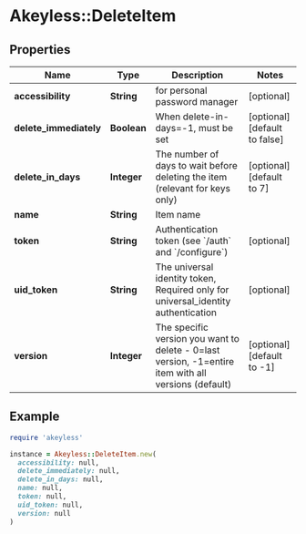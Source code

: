 # Akeyless::DeleteItem

## Properties

| Name | Type | Description | Notes |
| ---- | ---- | ----------- | ----- |
| **accessibility** | **String** | for personal password manager | [optional] |
| **delete_immediately** | **Boolean** | When delete-in-days&#x3D;-1, must be set | [optional][default to false] |
| **delete_in_days** | **Integer** | The number of days to wait before deleting the item (relevant for keys only) | [optional][default to 7] |
| **name** | **String** | Item name |  |
| **token** | **String** | Authentication token (see &#x60;/auth&#x60; and &#x60;/configure&#x60;) | [optional] |
| **uid_token** | **String** | The universal identity token, Required only for universal_identity authentication | [optional] |
| **version** | **Integer** | The specific version you want to delete - 0&#x3D;last version, -1&#x3D;entire item with all versions (default) | [optional][default to -1] |

## Example

```ruby
require 'akeyless'

instance = Akeyless::DeleteItem.new(
  accessibility: null,
  delete_immediately: null,
  delete_in_days: null,
  name: null,
  token: null,
  uid_token: null,
  version: null
)
```

